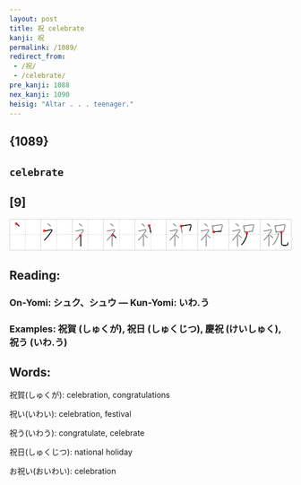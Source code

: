 ```yaml
---
layout: post
title: 祝 celebrate
kanji: 祝
permalink: /1089/
redirect_from:
 - /祝/
 - /celebrate/
pre_kanji: 1088
nex_kanji: 1090
heisig: "Altar . . . teenager."
---
```


## {1089}

## `celebrate`

## [9]

<div class="stroke"><img src="../images/E7A59D.png" /></div>

## Reading:

### On-Yomi: シュク、シュウ &mdash; Kun-Yomi: いわ.う

### Examples: 祝賀 (しゅくが), 祝日 (しゅくじつ), 慶祝 (けいしゅく), 祝う (いわ.う)

## Words:

祝賀(しゅくが): celebration, congratulations

祝い(いわい): celebration, festival

祝う(いわう): congratulate, celebrate

祝日(しゅくじつ): national holiday

お祝い(おいわい): celebration
